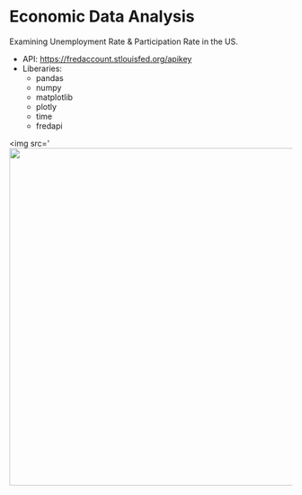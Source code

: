 # Economic Data Analysis

Examining Unemployment Rate & Participation Rate in the US.

- API: https://fredaccount.stlouisfed.org/apikey
- Liberaries:
    - pandas
    - numpy
    - matplotlib
    - plotly
    - time
    - fredapi

<img src='<img src="https://github.com/jrreda/pracitce-projects/blob/master/Economic%Data%20Analysis/plot.png" width=600>
